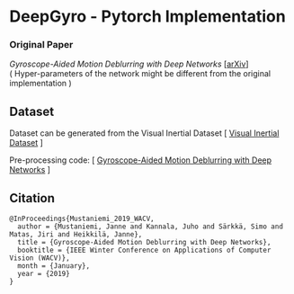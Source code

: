 # DeepGyro - Pytorch Implementation

### Original Paper <br>
*Gyroscope-Aided Motion Deblurring with Deep Networks* [[arXiv](https://arxiv.org/abs/1810.00986)] <br>
( Hyper-parameters of the network might be different from the original implementation )

## Dataset

Dataset can be generated from the Visual Inertial Dataset
[ [Visual Inertial Dataset](https://vision.in.tum.de/data/datasets/visual-inertial-dataset) ]

Pre-processing code:
[ [Gyroscope-Aided Motion Deblurring with Deep Networks](https://github.com/jannemus/DeepGyro) ]

## Citation

```
@InProceedings{Mustaniemi_2019_WACV,
  author = {Mustaniemi, Janne and Kannala, Juho and Särkkä, Simo and Matas, Jiri and Heikkilä, Janne},
  title = {Gyroscope-Aided Motion Deblurring with Deep Networks},
  booktitle = {IEEE Winter Conference on Applications of Computer Vision (WACV)},
  month = {January},
  year = {2019}
}
```